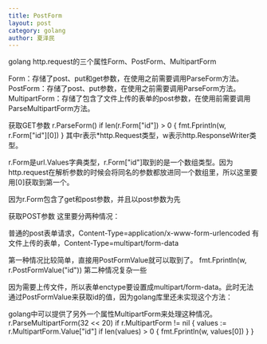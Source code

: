 ```yaml
---
title: PostForm
layout: post
category: golang
author: 夏泽民
---
```

<!-- more -->
golang http.request的三个属性Form、PostForm、MultipartForm

Form：存储了post、put和get参数，在使用之前需要调用ParseForm方法。
PostForm：存储了post、put参数，在使用之前需要调用ParseForm方法。
MultipartForm：存储了包含了文件上传的表单的post参数，在使用前需要调用ParseMultipartForm方法。

获取GET参数
r.ParseForm()
if len(r.Form["id"]) > 0 {
    fmt.Fprintln(w, r.Form["id"][0])
}
其中r表示*http.Request类型，w表示http.ResponseWriter类型。

r.Form是url.Values字典类型，r.Form["id"]取到的是一个数组类型。因为http.request在解析参数的时候会将同名的参数都放进同一个数组里，所以这里要用[0]获取到第一个。

因为r.Form包含了get和post参数，并且以post参数为先

获取POST参数
这里要分两种情况：

普通的post表单请求，Content-Type=application/x-www-form-urlencoded
有文件上传的表单，Content-Type=multipart/form-data

第一种情况比较简单，直接用PostFormValue就可以取到了。
fmt.Fprintln(w, r.PostFormValue("id"))
第二种情况复杂一些

因为需要上传文件，所以表单enctype要设置成multipart/form-data。此时无法通过PostFormValue来获取id的值，因为golang库里还未实现这个方法：

golang中可以提供了另外一个属性MultipartForm来处理这种情况。
r.ParseMultipartForm(32 << 20)
if r.MultipartForm != nil {
    values := r.MultipartForm.Value["id"]
    if len(values) > 0 {
        fmt.Fprintln(w, values[0])
    }
}